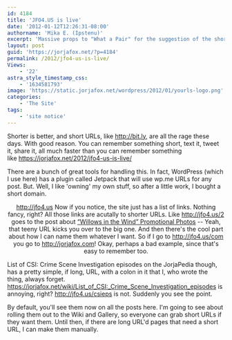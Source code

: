 ```yaml
---
id: 4184
title: 'JFO4.US is live'
date: '2012-01-12T12:26:31-08:00'
authorname: 'Mika E. (Ipstenu)'
excerpt: 'Massive props to "What a Pair" for the suggestion of the short URL. I''ve finally be able to set it up for JFO!'
layout: post
guid: 'https://jorjafox.net/?p=4184'
permalink: /2012/jfo4-us-is-live/
Views:
    - '22'
astra_style_timestamp_css:
    - '1634581793'
image: 'https://static.jorjafox.net/wordpress/2012/01/yourls-logo.png'
categories:
    - 'The Site'
tags:
    - 'site notice'
---
```


Shorter is better, and short URLs, like http://bit.ly, are all the rage these days. With good reason. You can remember something short, text it, tweet it, share it, all much faster than you can remember something like <a href="https://jorjafox.net/2012/jfo4-us-is-live/">https://jorjafox.net/2012/jfo4-us-is-live/</a>

There are a bunch of great tools for handling this. In fact, WordPress (which I use here) has a plugin called Jetpack that will use wp.me URLs for any post. But. Well, I like 'owning' my own stuff, so after a little work, I bought a short domain.
<p style="text-align: center;"><a href="http://jfo4.us">http://jfo4.us</a>
Now if you notice, the site just has a list of links. Nothing fancy, right? All those links are acutally to shorter URLs. Like <a href="http://jfo4.us/2">http://jfo4.us/2</a> goes to the post about
<a title="“Willows in the Wind” Promotional Photos" href="https://jorjafox.net/2012/willows-in-the-wind-promotional-photos/" rel="bookmark">“Willows in the Wind” Promotional Photos</a> -- Yeah, that teeny URL kicks you over to the big one. And then there's the cool part about how I can name them whatever I want. So if I go to <a href="http://jfo4.us/com">http://jfo4.us/com</a> you go to <a href="http://jorjafox.com">http://jorjafox.com</a>! Okay, perhaps a bad example, since that's easy to remember too.

List of CSI: Crime Scene Investigation episodes on the JorjaPedia though, has a pretty simple, if long, URL, with a colon in it that I, who wrote the thing, always forget. <a href="https://jorjafox.net/wiki/List_of_CSI:_Crime_Scene_Investigation_episodes">https://jorjafox.net/wiki/List_of_CSI:_Crime_Scene_Investigation_episodes</a> is annoying, right? <a href="http://jfo4.us/csieps">http://jfo4.us/csieps</a> is not. Suddenly you see the point.

By default, you'll see them now on all the posts here. I'm going to see about rolling them out to the Wiki and Gallery, so everyone can grab short URLs if they want them. Until then, if there are long URL'd pages that need a short URL, I can make them manually.
